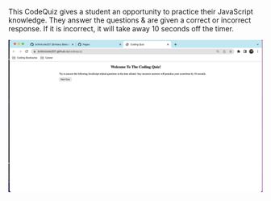 This CodeQuiz gives a student an opportunity to practice their JavaScript knowledge. 
They answer the questions & are given a correct or incorrect response. 
If it is incorrect, it will take away 10 seconds off the timer. 

![Screenshot](/screenshot.png "Code Quiz Screenshot")

